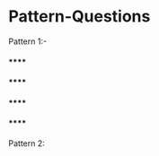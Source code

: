 # Pattern-Questions

Pattern 1:-
<h4>****</h4>
<h4>****</h4>
<h4>****</h4>
<h4>****</h4>



Pattern 2:
